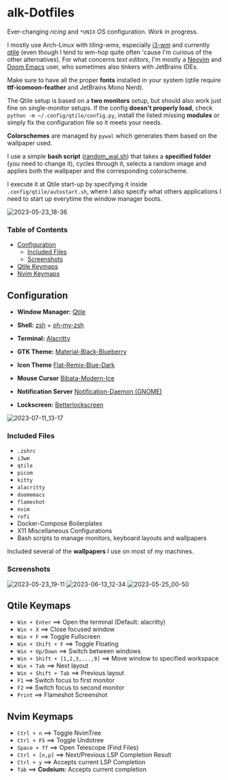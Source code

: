 # alk-Dotfiles
Ever-changing _ricing_ and `*UNIX` OS configuration. Work in progress.

I mostly use Arch-Linux with _tiling-wms_, especially [i3-wm](https://github.com/i3/i3) and currently [qtile](https://github.com/qtile/qtile) (even though I tend to wm-hop quite often 'cause I'm curious of the other alternatives). For what concerns _text editors_, I'm mostly a [Neovim](https://github.com/neovim/neovim) and [Doom Emacs](https://github.com/doomemacs/doomemacs) user, who sometimes also tinkers with JetBrains IDEs. 

Make sure to have all the proper **fonts** installed in your system (qtile require **ttf-icomoon-feather** and JetBrains Mono Nerd). 

The Qtile setup is based on a **two monitors** setup, but should also work just fine on single-monitor setups. If the config **doesn't properly load**, check `python -m ~/.config/qtile/config.py`, install the listed missing **modules** or simply fix the configuration file so it meets your needs.

**Colorschemes** are managed by `pywal` which generates them based on the wallpaper used. 

I use a simple **bash script** ([random_wal.sh](https://github.com/alcestide/Dotfiles/blob/main/random_wal.sh)) that takes a **specified folder** (you need to change it), cycles through it, selects a random image and applies both the wallpaper and the corresponding colorscheme. 

I execute it at Qtile start-up by specifying it inside `.config/qtile/autostart.sh`, where I also specify what others applications I need to start up everytime the window manager boots.

![2023-05-23_18-36](https://github.com/alcestide/Dotfiles/assets/106203061/410fe864-2921-49de-94d7-3cb85bec2cc4)

### **Table of Contents**
* [Configuration](https://github.com/alcestide/Dotfiles#configuration)
  * [Included Files](https://github.com/alcestide/Dotfiles#included-files) 
  * [Screenshots](https://github.com/alcestide/Dotfiles#screenshots)
* [Qtile Keymaps](https://github.com/alcestide/Dotfiles#qtile-keymaps)
* [Nvim Keymaps](https://github.com/alcestide/Dotfiles#nvim-keymaps)

## Configuration

- **Window Manager:** [Qtile](https://github.com/qtile/qtile) 

- **Shell:** [zsh](https://www.zsh.org/) + [oh-my-zsh](https://ohmyz.sh/)

- **Terminal:** [Alacritty](https://github.com/alacritty/alacritty)

- **GTK Theme:** [Material-Black-Blueberry](https://www.gnome-look.org/p/1316887)

- **Icon Theme** [Flat-Remix-Blue-Dark](https://www.gnome-look.org/p/1214931)

- **Mouse Cursor** [Bibata-Modern-Ice](https://www.gnome-look.org/p/1197198)

- **Notification Server** [Notification-Daemon (GNOME)](https://archlinux.org/packages/extra/x86_64/notification-daemon/)

- **Lockscreen:** [Betterlockscreen](https://github.com/betterlockscreen/betterlockscreen)

![2023-07-11_13-17](https://github.com/alcestide/Dotfiles/assets/106203061/838b2042-585a-4fa1-adb7-73a5b542f072)

### Included Files

- `.zshrc`
- `i3wm`
- `qtile`
- `picom`
- `kitty`
- `alacritty`
- `doomemacs`
- `flameshot`
- `nvim`
- `rofi`
- Docker-Compose Boilerplates
- X11 Miscellaneous Configurations
- Bash scripts to manage monitors, keyboard layouts and wallpapers

Included several of the **wallpapers** I use on most of my machines.
### Screenshots

![2023-05-23_19-11](https://github.com/alcestide/Dotfiles/assets/106203061/40d19df5-920f-49e3-8857-408d7780c930)
![2023-06-13_12-34](https://github.com/alcestide/Dotfiles/assets/106203061/2dd03ca6-4224-4171-a29a-813dc6fa000b)
![2023-05-25_00-50](https://github.com/alcestide/Dotfiles/assets/106203061/3b0cbbe4-dca3-49a0-8b67-772c43e80493)

## Qtile Keymaps

- `Win + Enter` $\implies$ Open the terminal (Default: alacritty)
- `Win + X` $\implies$ Close focused window
- `Win + F` $\implies$ Toggle Fullscreen
- `Win + Shift + F` $\implies$ Toggle Floating
- `Win + Up/Down` $\implies$ Switch between windows
- `Win + Shift + [1,2,3,...,9]` $\implies$ Move window to specified workspace
- `Win + Tab` $\implies$ Next layout
- `Win + Shift + Tab` $\implies$ Previous layout
- `F1` $\implies$ Switch focus to first monitor
- `F2` $\implies$ Switch focus to second monitor
- `Print` $\implies$ Flameshot Screenshot

## Nvim Keymaps

- `Ctrl + n` $\implies$ Toggle NvimTree
- `Ctrl + F5` $\implies$ Toggle Undotree
- `Space + ff` $\implies$ Open Telescope (Find Files)
- `Ctrl + [n,p]` $\implies$ Next/Previous LSP Completion Result
- `Ctrl + y` $\implies$ Accepts current LSP Completion
- `Tab` $\implies$ **Codeium:** Accepts current completion
